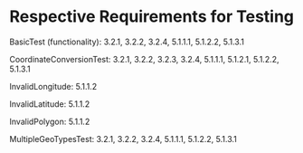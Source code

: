 # Respective Requirements for Testing
BasicTest (functionality): 3.2.1, 3.2.2, 3.2.4, 5.1.1.1, 5.1.2.2, 5.1.3.1

CoordinateConversionTest: 3.2.1, 3.2.2, 3.2.3, 3.2.4, 5.1.1.1, 5.1.2.1, 5.1.2.2, 5.1.3.1

InvalidLongitude: 5.1.1.2

InvalidLatitude: 5.1.1.2

InvalidPolygon: 5.1.1.2

MultipleGeoTypesTest: 3.2.1, 3.2.2, 3.2.4, 5.1.1.1, 5.1.2.2, 5.1.3.1
